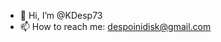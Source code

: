 - 👋 Hi, I’m @KDesp73
- 📫 How to reach me: despoinidisk@gmail.com

<!---
KDesp73/KDesp73 is a ✨ special ✨ repository because its `README.md` (this file) appears on your GitHub profile.
You can click the Preview link to take a look at your changes.
--->
